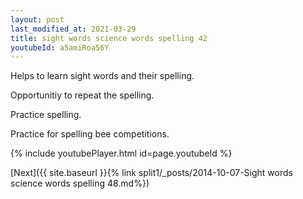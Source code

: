 ```yaml
---
layout: post
last_modified_at: 2021-03-29
title: sight words science words spelling 42
youtubeId: a5amiRoa56Y
---
```

 
 
Helps to learn sight words and their spelling.

Opportunitiy to repeat the spelling. 

Practice spelling. 
 
Practice for spelling bee competitions. 
 
{% include youtubePlayer.html id=page.youtubeId %}
 
 

[Next]({{ site.baseurl }}{% link  split1/_posts/2014-10-07-Sight words science words spelling 48.md%})
 

